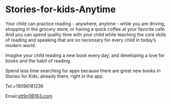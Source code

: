 # Stories-for-kids-Anytime

Your child can practice reading - anywhere, anytime - while you are driving, shopping in the grocery store, or having a quick coffee at your favorite cafe. And you can spend quality time with your child while teaching the core skills of reading and speaking that are so necessary for every child in today’s modern world.

Imagine your child reading a new book every day, and developing a love for books and the habit of reading.

Spend less time searching for apps because there are great new books in Stories for Kids, already there, right in the app.

Tel:+19096181236

Email:stt9n1@163.com
